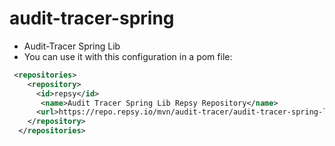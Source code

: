 # audit-tracer-spring
- Audit-Tracer Spring Lib
- You can use it with this configuration in a pom file:
```xml
 <repositories>
    <repository>
      <id>repsy</id>
       <name>Audit Tracer Spring Lib Repsy Repository</name>
      <url>https://repo.repsy.io/mvn/audit-tracer/audit-tracer-spring-lib</url>
    </repository>
  </repositories>
```